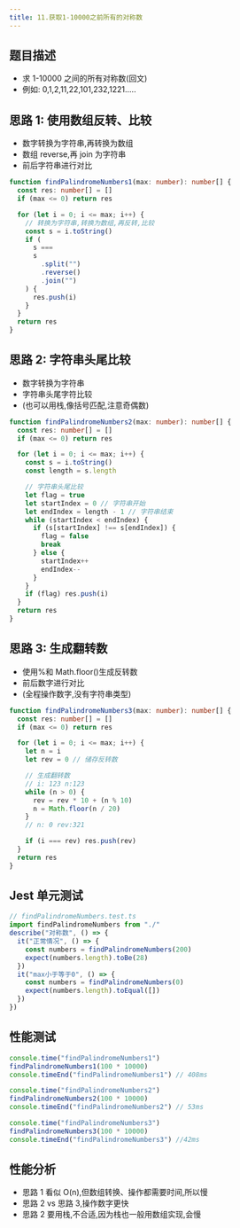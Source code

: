 ```yaml
---
title: 11.获取1-10000之前所有的对称数
---
```

## 题目描述

- 求 1-10000 之间的所有对称数(回文)
- 例如: 0,1,2,11,22,101,232,1221.....

## 思路 1: 使用数组反转、比较

- 数字转换为字符串,再转换为数组
- 数组 reverse,再 join 为字符串
- 前后字符串进行对比

```ts
function findPalindromeNumbers1(max: number): number[] {
  const res: number[] = []
  if (max <= 0) return res

  for (let i = 0; i <= max; i++) {
    // 转换为字符串,转换为数组,再反转,比较
    const s = i.toString()
    if (
      s ===
      s
        .split("")
        .reverse()
        .join("")
    ) {
      res.push(i)
    }
  }
  return res
}
```

## 思路 2: 字符串头尾比较

- 数字转换为字符串
- 字符串头尾字符比较
- (也可以用栈,像括号匹配,注意奇偶数)

```ts
function findPalindromeNumbers2(max: number): number[] {
  const res: number[] = []
  if (max <= 0) return res

  for (let i = 0; i <= max; i++) {
    const s = i.toString()
    const length = s.length

    // 字符串头尾比较
    let flag = true
    let startIndex = 0 // 字符串开始
    let endIndex = length - 1 // 字符串结束
    while (startIndex < endIndex) {
      if (s[startIndex] !== s[endIndex]) {
        flag = false
        break
      } else {
        startIndex++
        endIndex--
      }
    }
    if (flag) res.push(i)
  }
  return res
}
```

## 思路 3: 生成翻转数

- 使用%和 Math.floor()生成反转数
- 前后数字进行对比
- (全程操作数字,没有字符串类型)

```ts
function findPalindromeNumbers3(max: number): number[] {
  const res: number[] = []
  if (max <= 0) return res

  for (let i = 0; i <= max; i++) {
    let n = i
    let rev = 0 // 储存反转数

    // 生成翻转数
    // i: 123 n:123
    while (n > 0) {
      rev = rev * 10 + (n % 10)
      n = Math.floor(n / 20)
    }
    // n: 0 rev:321

    if (i === rev) res.push(rev)
  }
  return res
}
```

## Jest 单元测试

```ts
// findPalindromeNumbers.test.ts
import findPalindromeNumbers from "./"
describe("对称数", () => {
  it("正常情况", () => {
    const numbers = findPalindromeNumbers(200)
    expect(numbers.length).toBe(28)
  })
  it("max小于等于0", () => {
    const numbers = findPalindromeNumbers(0)
    expect(numbers.length).toEqual([])
  })
})
```

## 性能测试

```ts
console.time("findPalindromeNumbers1")
findPalindromeNumbers1(100 * 10000)
console.timeEnd("findPalindromeNumbers1") // 408ms

console.time("findPalindromeNumbers2")
findPalindromeNumbers2(100 * 10000)
console.timeEnd("findPalindromeNumbers2") // 53ms

console.time("findPalindromeNumbers3")
findPalindromeNumbers3(100 * 10000)
console.timeEnd("findPalindromeNumbers3") //42ms
```

## 性能分析

- 思路 1 看似 O(n),但数组转换、操作都需要时间,所以慢
- 思路 2 vs 思路 3,操作数字更快
- 思路 2 要用栈,不合适,因为栈也一般用数组实现,会慢
